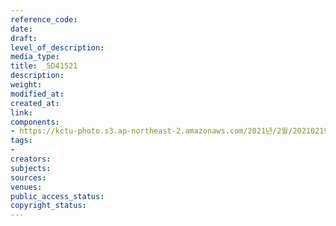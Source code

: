 ```yaml
---
reference_code: 
date: 
draft: 
level_of_description: 
media_type: 
title: _5D41521
description: 
weight: 
modified_at: 
created_at: 
link: 
components:
- https://kctu-photo.s3.ap-northeast-2.amazonaws.com/2021년/2월/20210219_백기완+선생+발인.영결식.하관/송승현/_5D41521.jpg
tags:
- 
creators: 
subjects: 
sources: 
venues: 
public_access_status: 
copyright_status: 
---
```

